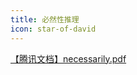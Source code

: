 ```yaml
---
title: 必然性推理
icon: star-of-david
---
```


[【腾讯文档】necessarily.pdf](https://docs.qq.com/pdf/DRWRwbVZmcFdJUXhT)
